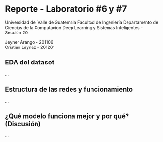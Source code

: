 # Reporte - Laboratorio #6 y #7

Universidad del Valle de Guatemala
Facultad de Ingeniería
Departamento de Ciencias de la Computacioń
Deep Learning y Sistemas Inteligentes - Sección 20

Jeyner Arango - 201106 <br> Cristian Laynez - 201281

## EDA del dataset
...

## Estructura de las redes y funcionamiento
...

## ¿Qué modelo funciona mejor y por qué? (Discusión)
...